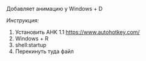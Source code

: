 Добавляет анимацию у Windows + D

*Инструкция:*
1) Установить AHK 1.1 https://www.autohotkey.com/
2) Windows + R
3) shell:startup
4) Перекинуть туда файл

